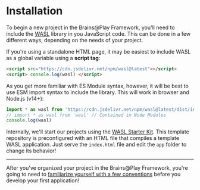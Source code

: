 # Installation
To begin a new project in the Brains@Play Framework, you'll need to include the [WASL](https://github.com/brainsatplay/wasl/blob/main/README.md) library in you JavaScript code. This can be done in a few different ways, depending on the needs of your project.

If you're using a standalone HTML page, it may be easiest to include WASL as a global variable using a **script tag**:
```html
<script src="https://cdn.jsdelivr.net/npm/wasl@latest"></script> 
<script> console.log(wasl) </script>
```

As you get more familiar with ES Module syntax, however, it will be best to use ESM import syntax to include the library. This will work in browser and Node.js (v14+):
``` js
import * as wasl from 'https://cdn.jsdelivr.net/npm/wasl@latest/dist/index.esm.js' // Downloaded from a CDN
// import * as wasl from 'wasl' // Contained in Node Modules
console.log(wasl)
```

Internally, we'll start our projects using the [WASL Starter Kit](https://github.com/brainsatplay/wasl-starter-kit). This template repository is preconfigured with an HTML file that compiles a template WASL application. Just serve the `index.html` file and edit the `app` folder to change its behavior!

---

After you've organized your project in the Brains@Play Framework, you're going to need to [familiarize yourself with a few conventions](./conventions.md) before you develop your first application!